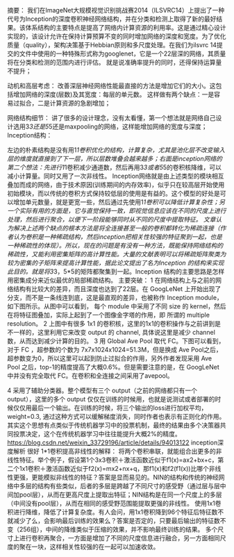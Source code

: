摘要：
我们在ImageNet大规模视觉识别挑战赛2014（ILSVRC14）上提出了一种代号为Inception的深度卷积神经网络结构，并在分类和检测上取得了新的最好结果。该体系结构的主要特点是提高了网络内计算资源的利用率。这是通过精心设计实现的，该设计允许在保持计算预算不变的同时增加网络的深度和宽度。为了优化质量（quality），架构决策基于Hebbian原则和多尺度处理。在我们为ilsvrc 14提交的文件中使用的一种特殊形式称为googlenet，它是一个22层深的网络，其质量将在分类和检测的范围内进行评估。
就是说准确率提升的同时，还得保持运算量不提升；

动机和高层考虑：
改善深层神经网络性能最直接的方法是增加它们的大小。这包括增加网络的深度(层数)及其宽度：每层的单元数。
这样做有两个缺点：一是容易过拟合，二是计算资源的急剧增加；

网络结构细节：
讲了很多的设计理念，没有太看懂，第一个想法就是网络自己设计选用3*3还是5*5还是maxpooling的网络，这样能增加网络的宽度与深度；
Inception结构：
 
左边的朴素结构是没有用1*1卷积优化的结构，计算复杂，尤其是池化层不改变输入层的维度就直接到了下一层，所以层数堆叠会越来越多；右面是inception网络的第二个想法：先进行1*1卷积减少通道数，然后再用3*3或者5*5的卷积核降维，可以减小计算量。同时又用了一次非线性。
Inception网络就是由上述类型的模块相互叠加而成的网络，由于技术原因(训练期间的内存效率)，似乎只在较高层开始使用初始模块，而以传统的卷积方式保持较低层的使用是有益的。这个模型的好处是可以增加单元数量，就是更宽一些，然后通过先使用1*1卷积可以降低计算复杂性；另一个实际有用的方面是，它与直觉保持一致，即视觉信息应该在不同的尺度上进行处理，然后进行聚合，以便下一阶段能够同时从不同的尺度中提取特征。
文章认为解决上述两个缺点的根本方法是将全连接甚至一般的卷积都转化为稀疏连接（作者认为卷积是一种稀疏结构，然后inception把相关性较强的特征聚到一起，也是一种稀疏性的体现）。所以，现在的问题是有没有一种方法，既能保持网络结构的稀疏性，又能利用密集矩阵的高计算性能。大量的文献表明可以将稀疏矩阵聚类为较为密集的子矩阵来提高计算性能，据此论文提出了名为Inception 的结构来实现此目的。就是将3*3，5*5的矩阵都聚集到一起。Inception 结构的主要思路是怎样用密集成分来近似最优的局部稀疏结构。
主要突破：
1 在网络结构上与之前的网络结构有比较大的差异，而且深度也达到了22层。在 GoogLeNet 上开始出现了分支，而不是一条线连到底，这是最直观的差异，也被称作 Inception module，如下图所示。从图中可以看到， 每个 module 中采用了不同 size 的 kernel，然后在将特征图叠加，实际上起到了一个图像金字塔的作用，即 所谓的 multiple resolution。
2 上图中有很多 1x1 的卷积核，这里的1x1的卷积操作与之前讲到是不一样的，这里利用它来改变 output 的 channel, 具体说这里是减少 channel 数，从而达到减少计算的目的。
3 用 Global Ave Pool 取代 FC。下图可以看到，对于 FC ，超参数的个数为 7x7x1024x1024=51.3M，但是换成 Ave Pool之后，超参数变为0，所以这里可以起到防止过拟合的作用，另外作者发现采用 Ave Pool 之后，top-1的精度提高了大概0.6%。但是需要注意的是，在 GoogLeNet 中并没有完全取代 FC。在卷积和全连接之间采用了avepool。
 
4 采用了辅助分类器。整个模型有三个 output（之前的网络都只有一个 output），这里的多个 output 仅仅在训练的时候用，也就是说测试或者部署的时候仅仅用最后一个输出。在训练的时候，将三个输出的loss进行加权平均，weight=0.3, 通过这种方式可以缓解梯度消失，同时作者也表示有正则化的作用。其实这个思想有点类似于传统机器学习中的投票机制，最终的结果由多个决策器共同投票决定，这个在传统机器学习中往往能提升大概2%的精度。
https://blog.csdn.net/weixin_33729196/article/details/94013122 inception深度解析 很好
1*1卷积提高非线性的解释：
将两个卷积串联，就能组合出更多的非线性特征。举个例子，假设第1个3x3卷积＋激活函数近似于f1(x)=ax2+bx+c，第二个1x1卷积＋激活函数近似于f2(x)=mx2+nx+q，那f1(x)和f2(f1(x))比哪个非线性更强，更能模拟非线性的特征？答案是显而易见的。NIN的结构和传统的神经网络中多层的结构有些类似，后者的多层是跨越了不同尺寸的感受野（通过层与层中间加pool层），从而在更高尺度上提取出特征；NIN结构是在同一个尺度上的多层（中间没有pool层），从而在相同的感受野范围能提取更强的非线性。
使用1x1卷积进行降维，降低了计算复杂度。有人会问，用1x1卷积降到96个特征后特征数不就减少了么，会影响最后训练的效果么？答案是否定的，只要最后输出的特征数不变（256组），中间的降维类似于压缩的效果，并不影响最终训练的结果。
多个尺寸上进行卷积再聚合，一方面是增加了不同的尺度信息进行融合，另一方面相同尺度的聚在一块，这样相关性较强的在一起可以加速收敛。

